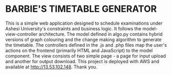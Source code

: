 # BARBIE'S TIMETABLE GENERATOR
This is a simple web application designed to schedule examinations under Ashesi University's constraints and business logic. 
It follows the model-view-controller architecture. 
The model defined in algo.py contains hybrid versions of graph colouring and the change making algorithm to generate the timetable.
The controllers defined in the .js and .php files map the user's actions on the frontend (primarily HTML and JavaScript) to the model component. 
The view consists of two simple page - a page for input upload and another for output download.
This project is deployed with AWS and available at http://13.53.102.148.
Thank you.
